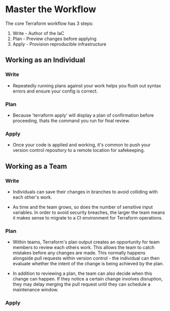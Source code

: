 # Master the Workflow

The core Terraform workflow has 3 steps:

1. Write - Author of the IaC
2. Plan - Preview changes before applying
3. Apply - Provision reproducible infrastructure


## Working as an Individual

### Write
- Repeatedly running plans against your work helps you flush out syntax errors and ensure your config is correct.

### Plan
- Because 'terraform apply' will display a plan of confirmation before proceeding, thats the command you run for final review.

### Apply
- Once your code is applied and working, it's common to push your version control repository to a remote location for safekeeping.


## Working as a Team

### Write
- Individuals can save their changes in branches to avoid colliding with each other's work.

- As time and the team grows, so does the number of sensitive input variables. In order to avoid security breaches, the larger the team means it makes sense to migrate to a CI environment for Terraform operations.

### Plan
- Within teams, Terraform's plan output creates an opportunity for team members to review each others work. This allows the team to catch mistakes before any changes are made. This normally happens alongside pull requests within version control - the individual can then evaluate whether the intent of the change is being achieved by the plan.

- In addition to reviewing a plan, the team can also decide when this change can happen. If they notice a certain change involves disruption, they may delay merging the pull request until they can schedule a maintenance window.

### Apply